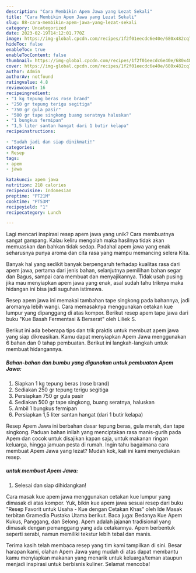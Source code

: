 ```yaml
---
description: "Cara Membikin Apem Jawa yang Lezat Sekali"
title: "Cara Membikin Apem Jawa yang Lezat Sekali"
slug: 88-cara-membikin-apem-jawa-yang-lezat-sekali
category: Uncategorized
date: 2023-02-19T14:12:01.770Z
image: https://img-global.cpcdn.com/recipes/1f2f01eecdc6e40e/680x482cq70/apem-jawa-foto-resep-utama.jpg
hideToc: false
enableToc: true
enableTocContent: false
thumbnail: https://img-global.cpcdn.com/recipes/1f2f01eecdc6e40e/680x482cq70/apem-jawa-foto-resep-utama.jpg
cover: https://img-global.cpcdn.com/recipes/1f2f01eecdc6e40e/680x482cq70/apem-jawa-foto-resep-utama.jpg
author: Admin
authorAv: notfound
ratingvalue: 4.8
reviewcount: 16
recipeingredient:
- "1 kg tepung beras rose brand"
- "250 gr tepung terigu segitiga"
- "750 gr gula pasir"
- "500 gr tape singkong buang seratnya haluskan"
- "1 bungkus fermipan"
- "1,5 liter santan hangat dari 1 butir kelapa"
recipeinstructions:

- "Sudah jadi dan siap dinikmati!"
categories:
- Resep
tags:
- apem
- jawa

katakunci: apem jawa 
nutrition: 218 calories
recipecuisine: Indonesian
preptime: "PT21M"
cooktime: "PT53M"
recipeyield: "1"
recipecategory: Lunch

---
```





Lagi mencari inspirasi resep apem jawa yang unik? Cara membuatnya sangat gampang. Kalau keliru mengolah maka hasilnya tidak akan memuaskan dan bahkan tidak sedap. Padahal apem jawa yang enak seharusnya punya aroma dan cita rasa yang mampu memancing selera Kita.





Banyak hal yang sedikit banyak berpengaruh terhadap kualitas rasa dari apem jawa, pertama dari jenis bahan, selanjutnya pemilihan bahan segar dan Bagus, sampai cara membuat dan menyajikannya. Tidak usah pusing jika mau menyiapkan apem jawa yang enak,      asal sudah tahu triknya maka hidangan ini bisa jadi suguhan istimewa.














Resep apem jawa ini memakai tambahan tape singkong pada bahannya, jadi aromanya lebih wangi. Cara memasaknya menggunakan cetakan kue lumpur yang dipanggang di atas kompor. Berikut resep apem tape jawa dari buku &#34;Kue Basah Fermentasi &amp; Berserat&#34; oleh Liliek S.






Berikut ini ada beberapa tips dan trik praktis untuk membuat apem jawa yang siap dikreasikan. Kamu dapat menyiapkan Apem Jawa menggunakan 6 bahan dan 0 tahap pembuatan. Berikut ini langkah-langkah untuk membuat hidangannya.

<!--inarticleads1-->

##### Bahan-bahan dan bumbu yang digunakan untuk pembuatan Apem Jawa:

1. Siapkan 1 kg tepung beras (rose brand)
1. Sediakan 250 gr tepung terigu segitiga
1. Persiapkan 750 gr gula pasir
1. Sediakan 500 gr tape singkong, buang seratnya, haluskan
1. Ambil 1 bungkus fermipan
1. Persiapkan 1,5 liter santan hangat (dari 1 butir kelapa)


Resep Apem Jawa ini berbahan dasar tepung beras, gula merah, dan tape singkong. Paduan bahan inilah yang menciptakan rasa manis-gurih pada Apem dan cocok untuk disajikan kapan saja, untuk makanan ringan keluarga, hingga jamuan pesta di rumah. Ingin tahu bagaimana cara membuat Apem Jawa yang lezat? Mudah kok, kali ini kami menyediakan resep. 

<!--inarticleads2-->

#####  untuk membuat Apem Jawa:


1. Selesai dan siap dihidangkan!

Cara masak kue apem jawa menggunakan cetakan kue lumpur yang dimasak di atas kompor. Yuk, bikin kue apem jawa sesuai resep dari buku &#34;Resep Favorit untuk Usaha - Kue dengan Cetakan Khas&#34; oleh Ide Masak terbitan Gramedia Pustaka Utama berikut. Baca juga: Bedanya Kue Apem Kukus, Panggang, dan Selong. Apem adalah jajanan tradisional yang dimasak dengan pemanggang yang ada cetakannya. Apem berbentuk seperti serabi, namun memiliki tekstur lebih tebal dan manis. 

Terima kasih telah membaca resep yang tim kami tampilkan di sini. Besar harapan kami, olahan Apem Jawa yang mudah di atas dapat membantu kamu menyiapkan makanan yang menarik untuk keluarga/teman ataupun menjadi inspirasi untuk berbisnis kuliner. Selamat mencoba!
